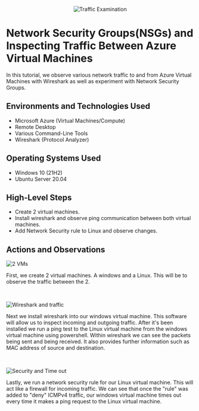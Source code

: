 <p align="center">
<img src="https://i.imgur.com/Ua7udoS.png" alt="Traffic Examination"/>
</p>

<h1>Network Security Groups(NSGs) and Inspecting Traffic Between Azure Virtual Machines</h1>
In this tutorial, we observe various network traffic to and from Azure Virtual Machines with Wireshark as well as experiment with Network Security Groups. <br />

<h2>Environments and Technologies Used</h2>

- Microsoft Azure (Virtual Machines/Compute)
- Remote Desktop
- Various Command-Line Tools
- Wireshark (Protocol Analyzer)

<h2>Operating Systems Used </h2>

- Windows 10 (21H2)
- Ubuntu Server 20.04

<h2>High-Level Steps</h2>

- Create 2 virtual machines.
- Install wireshark and observe ping communication between both virtual machines.
- Add Network Security rule to Linux and observe changes.

<h2>Actions and Observations</h2>

<p>
  
![2 VMs](https://github.com/user-attachments/assets/0b6e57f0-45ac-482b-b88f-2039b9ce730f)

</p>
<p>
First, we create 2 virtual machines. A windows and a Linux. This will be to observe the traffic between the 2.
</p>
<br />

<p>
  
![Wireshark and traffic](https://github.com/user-attachments/assets/c85fd512-d5ca-4f94-9885-c53b629c6d2a)

</p>
<p>
Next we install wireshark into our windows virtual machine. This software will allow us to inspect incoming and outgoing traffic. After it's been installed we run a ping test to the Linux virtual machine from the windows virtual machine using powershell. Within wireshark we can see the packets being sent and being received. It also provides further information such as MAC address of source and destination. 
</p>
<br />

<p>
  
![Security and Time out](https://github.com/user-attachments/assets/1a3b45af-e4e3-4080-bb28-572476f9c682)

</p>
<p>
Lastly, we run a network security rule for our Linux virtual machine. This will act like a firewall for incoming traffic. We can see that once the "rule" was added to "deny" ICMPv4 traffic, our windows virtual machine times out every time it makes a ping request to the Linux virtual machine. 
</p>
<br />
